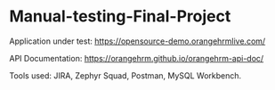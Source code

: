 # Manual-testing-Final-Project
Application under test: https://opensource-demo.orangehrmlive.com/


API Documentation: https://orangehrm.github.io/orangehrm-api-doc/

Tools used: JIRA, Zephyr Squad, Postman, MySQL Workbench.



